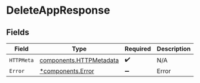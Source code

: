 # DeleteAppResponse


## Fields

| Field                                                              | Type                                                               | Required                                                           | Description                                                        |
| ------------------------------------------------------------------ | ------------------------------------------------------------------ | ------------------------------------------------------------------ | ------------------------------------------------------------------ |
| `HTTPMeta`                                                         | [components.HTTPMetadata](../../models/components/httpmetadata.md) | :heavy_check_mark:                                                 | N/A                                                                |
| `Error`                                                            | [*components.Error](../../models/components/error.md)              | :heavy_minus_sign:                                                 | Error                                                              |